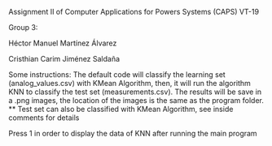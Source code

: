 Assignment II of Computer Applications for Powers Systems (CAPS) VT-19


Group 3:


Héctor Manuel Martínez Álvarez

Cristhian Carim Jiménez Saldaña


Some instructions: The default code will classify the learning set (analog_values.csv) with KMean Algorithm, then,
it will run the algorithm KNN to classify the test set (measurements.csv). The results will be save in a .png images,
the location of the images is the same as the program folder.
** Test set can also be classified with KMean Algorithm, see inside comments for details

Press 1 in order to display the data of KNN after running the main program

